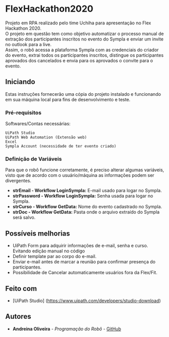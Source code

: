 # FlexHackathon2020

Projeto em RPA realizado pelo time Uchiha para apresentação no Flex Hackathon 2020.
<br>
O projeto em questão tem como objetivo automatizar o processo manual de extração dos participantes inscritos no evento do Sympla e enviar um invite no outlook para a live.
<br>
Assim, o robô acessa a plataforma Sympla com as credenciais do criador do evento, extrai todos os participantes inscritos, distingue os participantes aprovados dos cancelados e envia para os aprovados o convite para o evento.

## Iniciando

Estas instruções fornecerão uma cópia do projeto instalado e funcionando em sua máquina local para fins de desenvolvimento e teste. 

### Pré-requisitos

Softwares/Contas necessárias:

```
UiPath Studio
UiPath Web Automation (Extensão web)
Excel
Sympla Account (necessidade de ter evento criado)
```

### Definição de Variáveis

Para que o robô funcione corretamente, é preciso alterar algumas variáveis, visto que de acordo com o usuário/máquina as informações podem ser divergentes.
* **strEmail - Workflow LoginSympla:** E-mail usado para logar no Sympla.
* **strPassword - Workflow LoginSympla:** Senha usada para logar no Sympla.
* **strCurso - Workflow GetData:** Nome do evento cadastrado no Sympla.
* **strDoc - Workflow GetData:** Pasta onde o arquivo extraído do Sympla será salvo.

## Possíveis melhorias

* UiPath Form para adquirir informações de e-mail, senha e curso. Evitando edição manual no código
* Definir template par ao corpo do e-mail.
* Enviar e-mail antes de marcar a reunião para confirmar presença do participantes.
* Possibilidade de Cancelar automaticamente usuários fora da Flex/Fit. 


## Feito com

* [UiPath Studio] (https://www.uipath.com/developers/studio-download)

## Autores

* **Andreina Oliveira** - *Programação do Robô* - [GitHub](https://github.com/andreinaoliveira)
